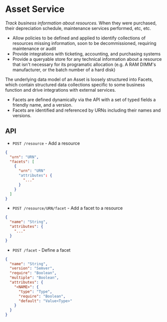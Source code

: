 Asset Service
=============

_Track business information about resources._ When they were purchased, their depreciation schedule, maintenance services performed, etc, etc.

* Allow policies to be defined and applied to identify collections of resources missing information,
soon to be decommissioned, requiring maintenance or audit
* Provide integrations with ticketing, accounting, and purchasing systems
* Provide a queryable store for any technical information about a resource that isn't necessary for its programatic allocation (e.g. A RAM DIMM's manufacturer, or the batch number of a hard disk)

The underlying data model of an Asset is loosely structured into Facets, which contain structured data collections specific to some business function and drive integrations with external services.

* Facets are defined dynamically via the API with a set of typed fields a friendly name, and a version.
* Facets are identified and referenced by URNs including their names and versions.

## API

* `POST /resource` - Add a resource

```json
{
  "urn": "URN",
  "facets": [
    {
      "urn": "URN"
      "attributes": {
        "..."
      }
    }
  ]
}
```

* `POST /resource/URN/facet` - Add a facet to a resource

```json
{
  "name": "String",
  "attributes": {
    "..."
  }
}
```

* `POST /facet` - Define a facet

```json
{
  "name": "String",
  "version": "Semver",
  "require": "Boolean",
  "multiple": "Boolean",
  "attributes": {
    "<NAME>": {
      "type": "Type",
      "require": "Boolean",
      "default": "Value<Type>"
    }
  }
}
```
